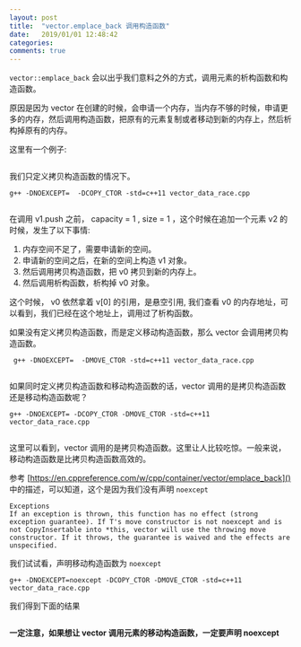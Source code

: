 ```yaml
---
layout: post
title:  "vector.emplace_back 调用构造函数"
date:   2019/01/01 12:48:42
categories:
comments: true
---
```


`vector::emplace_back` 会以出乎我们意料之外的方式，调用元素的析构函数和构造函数。

原因是因为 vector 在创建的时候，会申请一个内存，当内存不够的时候，申请更多的内存，然后调用构造函数，把原有的元素复制或者移动到新的内存上，然后析构掉原有的内存。

这里有一个例子:


```{.cpp include=blog/2019-01-01/vector_data_race.cpp}
```

我们只定义拷贝构造函数的情况下。

```
g++ -DNOEXCEPT=  -DCOPY_CTOR -std=c++11 vector_data_race.cpp
```
```{.text include=blog/2019-01-01/vector_data_race1.out}
```

在调用 v1.push 之前， capacity = 1 , size = 1 ，这个时候在追加一个元素 v2 的时候，发生了以下事情:

1. 内存空间不足了，需要申请新的空间。
2. 申请新的空间之后，在新的空间上构造 v1 对象。
3. 然后调用拷贝构造函数，把 v0 拷贝到新的内存上。
4. 然后调用析构函数，析构掉 v0 对象。

这个时候， v0 依然拿着 v[0] 的引用，是悬空引用, 我们查看 v0 的内存地址，可以看到，我们已经在这个地址上，调用过了析构函数。

如果没有定义拷贝构造函数，而是定义移动构造函数，那么 vector 会调用拷贝构造函数。


```
 g++ -DNOEXCEPT=  -DMOVE_CTOR -std=c++11 vector_data_race.cpp
```

```{.text include=blog/2019-01-01/vector_data_race2.out startLine=5 endLine=5}
```

如果同时定义拷贝构造函数和移动构造函数的话，vector 调用的是拷贝构造函数还是移动构造函数呢？

```
g++ -DNOEXCEPT= -DCOPY_CTOR -DMOVE_CTOR -std=c++11 vector_data_race.cpp
```

```{.text include=blog/2019-01-01/vector_data_race3.out startLine=5 endLine=5}
```

这里可以看到，vector 调用的是拷贝构造函数。这里让人比较吃惊。一般来说，移动构造函数是比拷贝构造函数高效的。

参考 [https://en.cppreference.com/w/cpp/container/vector/emplace_back]() 中的描述，可以知道，这个是因为我们没有声明 `noexcept`

```
Exceptions
If an exception is thrown, this function has no effect (strong exception guarantee). If T's move constructor is not noexcept and is not CopyInsertable into *this, vector will use the throwing move constructor. If it throws, the guarantee is waived and the effects are unspecified.
```

我们试试看，声明移动构造函数为 `noexcept`

```
g++ -DNOEXCEPT=noexcept -DCOPY_CTOR -DMOVE_CTOR -std=c++11 vector_data_race.cpp
```

我们得到下面的结果

```{.text include=blog/2019-01-01/vector_data_race4.out startLine=5 endLine=5}
```

**一定注意，如果想让 vector 调用元素的移动构造函数，一定要声明 noexcept**

